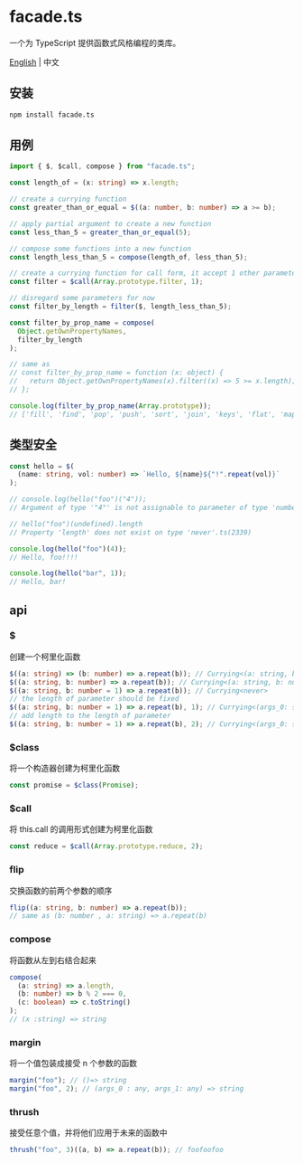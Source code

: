 # facade.ts

一个为 TypeScript 提供函数式风格编程的类库。

[English](https://github.com/Iplaylf2/facade.ts/blob/main/README.md) | 中文

## 安装

```bash
npm install facade.ts
```

## 用例

```typescript
import { $, $call, compose } from "facade.ts";

const length_of = (x: string) => x.length;

// create a currying function
const greater_than_or_equal = $((a: number, b: number) => a >= b);

// apply partial argument to create a new function
const less_than_5 = greater_than_or_equal(5);

// compose some functions into a new function
const length_less_than_5 = compose(length_of, less_than_5);

// create a currying function for call form, it accept 1 other parameter
const filter = $call(Array.prototype.filter, 1);

// disregard some parameters for now
const filter_by_length = filter($, length_less_than_5);

const filter_by_prop_name = compose(
  Object.getOwnPropertyNames,
  filter_by_length
);

// same as
// const filter_by_prop_name = function (x: object) {
//   return Object.getOwnPropertyNames(x).filter((x) => 5 >= x.length);
// };

console.log(filter_by_prop_name(Array.prototype));
// ['fill', 'find', 'pop', 'push', 'sort', 'join', 'keys', 'flat', 'map', 'some', 'at']
```

## 类型安全

```typescript
const hello = $(
  (name: string, vol: number) => `Hello, ${name}${"!".repeat(vol)}`
);

// console.log(hello("foo")("4"));
// Argument of type '"4"' is not assignable to parameter of type 'number | Placeholder | undefined'.ts(2345)

// hello("foo")(undefined).length
// Property 'length' does not exist on type 'never'.ts(2339)

console.log(hello("foo")(4));
// Hello, foo!!!!

console.log(hello("bar", 1));
// Hello, bar!
```

## api

### $

创建一个柯里化函数

```typescript
$((a: string) => (b: number) => a.repeat(b)); // Currying<(a: string, b: number) => string>
$((a: string, b: number) => a.repeat(b)); // Currying<(a: string, b: number) => string>
$((a: string, b: number = 1) => a.repeat(b)); // Currying<never>
// the length of parameter should be fixed
$((a: string, b: number = 1) => a.repeat(b), 1); // Currying<(args_0: string) => string>
// add length to the length of parameter
$((a: string, b: number = 1) => a.repeat(b), 2); // Currying<(args_0: string, args_1: number) => string>
```

### $class

将一个构造器创建为柯里化函数

```typescript
const promise = $class(Promise);
```

### $call

将 this.call 的调用形式创建为柯里化函数

```typescript
const reduce = $call(Array.prototype.reduce, 2);
```

### flip

交换函数的前两个参数的顺序

```typescript
flip((a: string, b: number) => a.repeat(b));
// same as (b: number , a: string) => a.repeat(b)
```

### compose

将函数从左到右结合起来

```typescript
compose(
  (a: string) => a.length,
  (b: number) => b % 2 === 0,
  (c: boolean) => c.toString()
);
// (x :string) => string
```

### margin

将一个值包装成接受 n 个参数的函数

```typescript
margin("foo"); // ()=> string
margin("foo", 2); // (args_0 : any, args_1: any) => string
```

### thrush

接受任意个值，并将他们应用于未来的函数中

```typescript
thrush("foo", 3)((a, b) => a.repeat(b)); // foofoofoo
```
